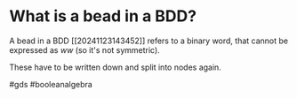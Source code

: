 # What is a bead in a BDD? 
A bead in a BDD [[20241123143452]] refers to a binary word, that cannot be expressed as $ww$ (so it's not symmetric).

These have to be written down and split into nodes again.

#gds #booleanalgebra 